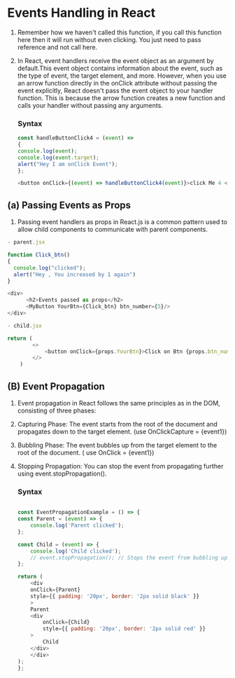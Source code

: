 # Events Handling in React 

1. Remember how we haven't called this function, if you call this function here  then it will run without even clicking. You just need to pass reference and not call here.
2. In React, event handlers receive the event object as an argument by default.This event object contains information about the event, such as the type of event, the target element, and more. However, when you use an arrow function directly in the onClick attribute without passing the event explicitly, React doesn't pass the event object to your handler function. This is because the arrow function creates a new function and calls your handler without passing any arguments. 

    ### Syntax
    ``` js
    const handleButtonClick4 = (event) => 
    {
    console.log(event);
    console.log(event.target);
    alert("Hey I am onClick Event");
    };

    <button onClick={(event) => handleButtonClick4(event)}>click Me 4 </button>

    ```

## (a) Passing Events as Props
1. Passing event handlers as props in React.js is a common pattern used to allow child components to communicate with parent components.
``` js 
- parent.jsx

function Click_btn()
{
  console.log("clicked");
  alert("Hey , You increased by 1 again")
}

<div>
      <h2>Events passed as props</h2>
      <MyButton YourBtn={Click_btn} btn_number={5}/>
</div>

```
```js
- child.jsx

return (
        <>
            <button onClick={props.YourBtn}>Click on Btn {props.btn_number}</button>
        </>
    )
```

## (B) Event Propagation
1. Event propagation in React follows the same principles as in the DOM, consisting of three phases:
2. Capturing Phase: The event starts from the root of the document and propagates down to the target element. (use OnClickCapture = {event1})
3. Bubbling Phase: The event bubbles up from the target element to the root of the document. ( use OnClick = {event1})
4. Stopping Propagation: You can stop the event from propagating further using event.stopPropagation().

    ### Syntax
    ```js
 
    const EventPropagationExample = () => {
    const Parent = (event) => {
        console.log('Parent clicked');
    };

    const Child = (event) => {
        console.log('Child clicked');
        // event.stopPropagation(); // Stops the event from bubbling up to the parent
    };

    return (
        <div
        onClick={Parent}
        style={{ padding: '20px', border: '2px solid black' }}
        >
        Parent
        <div
            onClick={Child}
            style={{ padding: '20px', border: '2px solid red' }}
        >
            Child
        </div>
        </div>
    );
    };

    ```
